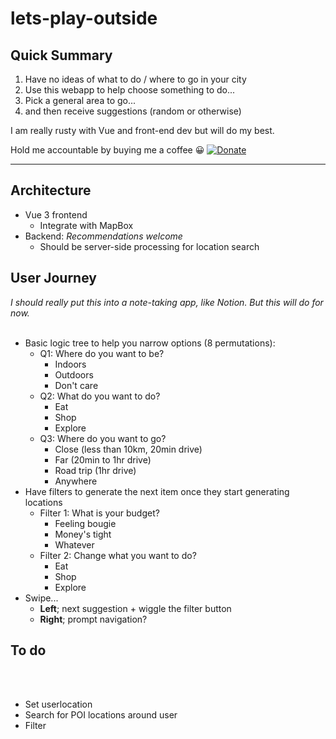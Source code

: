 # lets-play-outside

## Quick Summary
1. Have no ideas of what to do / where to go in your city
2. Use this webapp to help choose something to do...
3. Pick a general area to go...
4. and then receive suggestions (random or otherwise)

I am really rusty with Vue and front-end dev but will do my best.

Hold me accountable by buying me a coffee 😀 [![Donate](https://img.shields.io/badge/$-support-ff69b4.svg?style=flat)](https://paypal.me/bobjin)  

---

## Architecture
- Vue 3 frontend
  - Integrate with MapBox
- Backend: *Recommendations welcome*
  - Should be server-side processing for location search

## User Journey
*I should really put this into a note-taking app, like Notion. But this will do for now.*
<br><br>
- Basic logic tree to help you narrow options (8 permutations):
  - Q1: Where do you want to be?
    - Indoors
    - Outdoors
    - Don't care
  - Q2: What do you want to do?
      - Eat
    - Shop
    - Explore
  - Q3: Where do you want to go?
    - Close (less than 10km, 20min drive)
    - Far (20min to 1hr drive)
    - Road trip (1hr drive)
    - Anywhere
- Have filters to generate the next item once they start generating locations
  - Filter 1: What is your budget?
    - Feeling bougie
    - Money's tight
    - Whatever
  - Filter 2: Change what you want to do?
    - Eat
    - Shop
    - Explore
- Swipe...
  - **Left**; next suggestion + wiggle the filter button
  - **Right**; prompt navigation?

## To do
<br><br>
- Set userlocation
- Search for POI locations around user
- Filter 